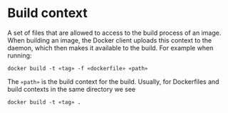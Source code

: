 # Build context
A set of files that are allowed to access to the build process of an image. When building an image, the Docker client uploads this context to the daemon, which then makes it available to the build. For example when running:

```
docker build -t «tag» -f «dockerfile» «path»
```

The `«path»` is the build context for the build. Usually, for Dockerfiles and build contexts in the same directory we see

```
docker build -t «tag» .
```
